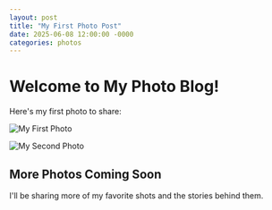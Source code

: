 ```yaml
---
layout: post
title: "My First Photo Post"
date: 2025-06-08 12:00:00 -0000
categories: photos
---
```


# Welcome to My Photo Blog!

Here's my first photo to share:

![My First Photo](/assets/images/posts/P1120530.jpg)

![My Second Photo](/assets/images/posts/P1120514.jpg)

## More Photos Coming Soon

I'll be sharing more of my favorite shots and the stories behind them.